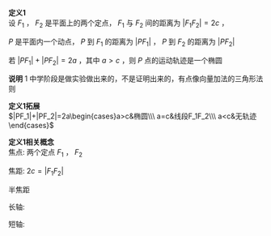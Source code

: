 **定义1**  
设 $F_1$ ， $F_2$ 是平面上的两个定点， $F_1$ 与 $F_2$ 间的距离为 $|F_1F_2|=2c$ ，  
  
$P$ 是平面内一个动点， $P$ 到 $F_1$ 的距离为 $|PF_1|$ ， $P$ 到 $F_2$ 的距离为 $|PF_2|$  
  
若 $|PF_1|+|PF_2|=2a$ ，其中 $a>c$ ，则 $P$ 点的运动轨迹是一个椭圆  

**说明**
1 中学阶段是做实验做出来的，不是证明出来的，有点像向量加法的三角形法则

**定义1拓展**  
$|PF_1|+|PF_2|=2a\begin{cases}a>c&椭圆\\\ a=c&线段F_1F_2\\\ a<c&无轨迹\end{cases}$  
  
**定义1相关概念**  
焦点: 两个定点 $F_1$ ， $F_2$  
  
焦距: $2c=|F_1F_2|$  

半焦距

长轴:  
  
短轴:  
